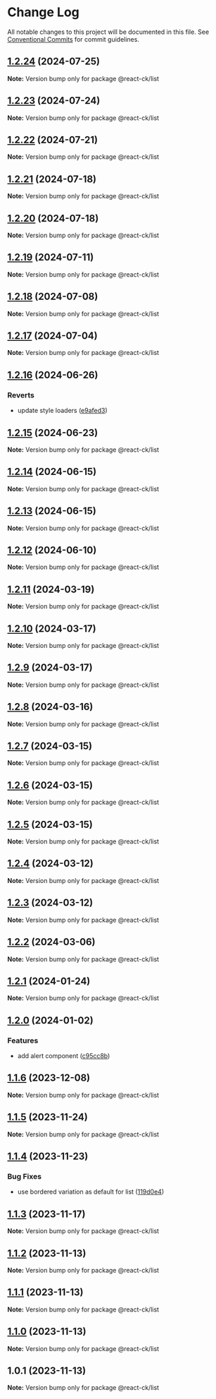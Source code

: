 # Change Log

All notable changes to this project will be documented in this file.
See [Conventional Commits](https://conventionalcommits.org) for commit guidelines.

## [1.2.24](https://github.com/abelflopes/react-ck/compare/@react-ck/list@1.2.23...@react-ck/list@1.2.24) (2024-07-25)

**Note:** Version bump only for package @react-ck/list





## [1.2.23](https://github.com/abelflopes/react-ck/compare/@react-ck/list@1.2.22...@react-ck/list@1.2.23) (2024-07-24)

**Note:** Version bump only for package @react-ck/list





## [1.2.22](https://github.com/abelflopes/react-ck/compare/@react-ck/list@1.2.21...@react-ck/list@1.2.22) (2024-07-21)

**Note:** Version bump only for package @react-ck/list





## [1.2.21](https://github.com/abelflopes/react-ck/compare/@react-ck/list@1.2.20...@react-ck/list@1.2.21) (2024-07-18)

**Note:** Version bump only for package @react-ck/list





## [1.2.20](https://github.com/abelflopes/react-ck/compare/@react-ck/list@1.2.19...@react-ck/list@1.2.20) (2024-07-18)

**Note:** Version bump only for package @react-ck/list





## [1.2.19](https://github.com/abelflopes/react-ck/compare/@react-ck/list@1.2.18...@react-ck/list@1.2.19) (2024-07-11)

**Note:** Version bump only for package @react-ck/list





## [1.2.18](https://github.com/abelflopes/react-ck/compare/@react-ck/list@1.2.17...@react-ck/list@1.2.18) (2024-07-08)

**Note:** Version bump only for package @react-ck/list





## [1.2.17](https://github.com/abelflopes/react-ck/compare/@react-ck/list@1.2.16...@react-ck/list@1.2.17) (2024-07-04)

**Note:** Version bump only for package @react-ck/list





## [1.2.16](https://github.com/abelflopes/react-ck/compare/@react-ck/list@1.2.15...@react-ck/list@1.2.16) (2024-06-26)


### Reverts

* update style loaders ([e9afed3](https://github.com/abelflopes/react-ck/commit/e9afed309e7893e95b4b02cceb7e9636670740b8))



## [1.2.15](https://github.com/abelflopes/react-ck/compare/@react-ck/list@1.2.14...@react-ck/list@1.2.15) (2024-06-23)

**Note:** Version bump only for package @react-ck/list





## [1.2.14](https://github.com/abelflopes/react-ck/compare/@react-ck/list@1.2.13...@react-ck/list@1.2.14) (2024-06-15)

**Note:** Version bump only for package @react-ck/list





## [1.2.13](https://github.com/abelflopes/react-ck/compare/@react-ck/list@1.2.12...@react-ck/list@1.2.13) (2024-06-15)

**Note:** Version bump only for package @react-ck/list





## [1.2.12](https://github.com/abelflopes/react-ck/compare/@react-ck/list@1.2.11...@react-ck/list@1.2.12) (2024-06-10)

**Note:** Version bump only for package @react-ck/list





## [1.2.11](https://github.com/abelflopes/react-ck/compare/@react-ck/list@1.2.10...@react-ck/list@1.2.11) (2024-03-19)

**Note:** Version bump only for package @react-ck/list





## [1.2.10](https://github.com/abelflopes/react-ck/compare/@react-ck/list@1.2.9...@react-ck/list@1.2.10) (2024-03-17)

**Note:** Version bump only for package @react-ck/list





## [1.2.9](https://github.com/abelflopes/react-ck/compare/@react-ck/list@1.2.8...@react-ck/list@1.2.9) (2024-03-17)

**Note:** Version bump only for package @react-ck/list





## [1.2.8](https://github.com/abelflopes/react-ck/compare/@react-ck/list@1.2.7...@react-ck/list@1.2.8) (2024-03-16)

**Note:** Version bump only for package @react-ck/list





## [1.2.7](https://github.com/abelflopes/react-ck/compare/@react-ck/list@1.2.6...@react-ck/list@1.2.7) (2024-03-15)

**Note:** Version bump only for package @react-ck/list





## [1.2.6](https://github.com/abelflopes/react-ck/compare/@react-ck/list@1.2.5...@react-ck/list@1.2.6) (2024-03-15)

**Note:** Version bump only for package @react-ck/list





## [1.2.5](https://github.com/abelflopes/react-ck/compare/@react-ck/list@1.2.4...@react-ck/list@1.2.5) (2024-03-15)

**Note:** Version bump only for package @react-ck/list





## [1.2.4](https://github.com/abelflopes/react-ck/compare/@react-ck/list@1.2.3...@react-ck/list@1.2.4) (2024-03-12)

**Note:** Version bump only for package @react-ck/list





## [1.2.3](https://github.com/abelflopes/react-ck/compare/@react-ck/list@1.2.2...@react-ck/list@1.2.3) (2024-03-12)

**Note:** Version bump only for package @react-ck/list





## [1.2.2](https://github.com/abelflopes/react-ck/compare/@react-ck/list@1.2.1...@react-ck/list@1.2.2) (2024-03-06)

**Note:** Version bump only for package @react-ck/list





## [1.2.1](https://github.com/abelflopes/react-ck/compare/@react-ck/list@1.2.0...@react-ck/list@1.2.1) (2024-01-24)

**Note:** Version bump only for package @react-ck/list





## [1.2.0](https://github.com/abelflopes/react-ck/compare/@react-ck/list@1.1.6...@react-ck/list@1.2.0) (2024-01-02)


### Features

* add alert component ([c95cc8b](https://github.com/abelflopes/react-ck/commit/c95cc8b37c0471b1db11b124d5d676677b64eacb))



## [1.1.6](https://github.com/abelflopes/react-ck/compare/@react-ck/list@1.1.5...@react-ck/list@1.1.6) (2023-12-08)

**Note:** Version bump only for package @react-ck/list





## [1.1.5](https://github.com/abelflopes/react-ck/compare/@react-ck/list@1.1.4...@react-ck/list@1.1.5) (2023-11-24)

**Note:** Version bump only for package @react-ck/list





## [1.1.4](https://github.com/abelflopes/react-ck/compare/@react-ck/list@1.1.3...@react-ck/list@1.1.4) (2023-11-23)


### Bug Fixes

* use bordered variation as default for list ([119d0e4](https://github.com/abelflopes/react-ck/commit/119d0e40d3e702d9d415aaab0b5c2be5cc066048))



## [1.1.3](https://github.com/abelflopes/react-ck/compare/@react-ck/list@1.1.2...@react-ck/list@1.1.3) (2023-11-17)

**Note:** Version bump only for package @react-ck/list





## [1.1.2](https://github.com/abelflopes/react-ck/compare/@react-ck/list@1.1.1...@react-ck/list@1.1.2) (2023-11-13)

**Note:** Version bump only for package @react-ck/list





## [1.1.1](https://github.com/abelflopes/react-ck/compare/@react-ck/list@1.1.0...@react-ck/list@1.1.1) (2023-11-13)

**Note:** Version bump only for package @react-ck/list





## [1.1.0](https://github.com/abelflopes/react-ck/compare/@react-ck/list@1.0.1...@react-ck/list@1.1.0) (2023-11-13)

**Note:** Version bump only for package @react-ck/list





## 1.0.1 (2023-11-13)

**Note:** Version bump only for package @react-ck/list
